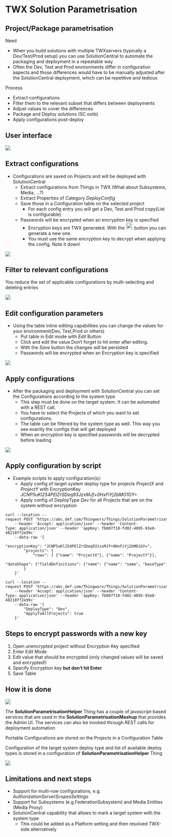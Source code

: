 # TWX Solution Parametrisation


## Project/Package parametrisation

Need
  * When you build solutions with multiple TWXservers (typically a Dev/Test/Prod setup) you can use SolutionCentral to automate the packaging and deployment in a repeatable way
  * Often the Dev, Test and Prod environments differ in configuration aspects and those differences would have to be manually adjusted after the SolutionCentral deployment, 
	which can be repetitive and tedious

Process
  * Extract configurations
  * Filter them to the relevant subset that differs between deployments
  * Adjust values to cover the differences
  * Package and Deploy solutions (SC ootb)
  * Apply configurations post-deploy

## User interface

![](img/SolutionParametrisationHelper0.png)

## Extract configurations

* Configurations are saved on Projects and will be deployed with SolutionCentral
  * Extract configurations from Things in TWX (What about Subsystems, Media, …?)
  * Extract Properties of Category _DeployConfig_
  * Save those in a Configuration table on the selected project
    * For each config entry you will get a Dev, Test and Prod copy(List is configurable)
  * Passwords will be encrypted when an encryption key is specified
    * Encryption keys are TWX generated. With the <img src="img/SolutionParametrisationHelper1.png" width=22px /> button you can generate a new one.
    * You must use the same encryption key to decrypt when applying the config. Note it down!


![](img/SolutionParametrisationHelper2.png)

## Filter to relevant configurations

You reduce the set of applicable configurations by multi-selecting and deleting entries

![](img/SolutionParametrisationHelper3.png)

## Edit configuration parameters

* Using the table inline editing capabilities you can change the values for your environment(Dev, Test,Prod or others)
  * Put table in Edit mode with _Edit_ Button
  * Click and edit the value.Don‘t forget to hit enter after editing.
  * With the _Save_ button the changes will be persisted
  * Passwords will be encrypted when an Encryption key is specified

![](img/SolutionParametrisationHelper4.png)

## Apply configurations

* After the packaging and deployment with SolutionCentral you can set the Configurations according to the system type
  * This step must be done on the target system. It can be automated with a REST call.
  * You have to select the Projects of which you want to set configurations.
  * The table can be filtered by the system type as well. This way you see exactly the configs that will get deployed
  * When an encryption key is specified passwords will be decrypted before loading

![](img/SolutionParametrisationHelper5.png)

## Apply configuration by script

* Example scripts to apply configuration(s):
  * Apply config of target system deploy type for projects _ProjectX_ and _ProjectY_ with EncryptionKey _JCNP5uKl254PElZrSDeq93JzxMJf+0HxFiYj2bMO1GY=_
  * Apply config of DeployType _Dev_ for all Projects that are on the system without encryption

````
curl --location --request POST 'https://abc.def.com/Thingworx/Things/SolutionParametrisationHelper/Services/ApplyConfiguration' 
	--header 'Accept: application/json' --header 'Content-Type: application/json' --header 'appKey: fb087f18-fd02-4095-93e8-48218ff2e99c' 
	--data-raw '{
		"encryptionKey": "JCNP5uKl254PElZrSDeq93JzxMJf+0HxFiYj2bMO1GY=",
		"projects": {
			"rows": [ {"name": "ProjectX"}, {"name": "ProjectY"}],
			"dataShape": {"fieldDefinitions": {"name": {"name": "name", "baseType": "STRING"}}}
		}
	}'

curl --location --request POST 'https://abc.def.com/Thingworx/Things/SolutionParametrisationHelper/Services/ApplyConfiguration' 
	--header 'Accept: application/json' --header 'Content-Type: application/json' --header 'appKey: fb087f18-fd02-4095-93e8-48218ff2e99c' 
	--data-raw '{
		"DeployType": "Dev",
		"ApplyToAllProjects": true
	}'
````

## Steps to encrypt passwords with a new key

1. Open unencrypted project without Encryption Key specified
2. Enter Edit Mode
3. Edit value that should be encrypted (only changed values will be saved and encrypted!)
4. Specify Encryption key __but don‘t hit Enter__
5. Save Table

## How it is done

![](img/SolutionParametrisationHelper6.png)

The __SolutionParametrisationHelper__ Thing has a couple of javascript-based services that are used in the __SolutionParametrisationMashup__ that provides the Admin UI. 
The services can also be invoked through REST calls for deployment automation

Portable Configurations are stored on the Projects in a Configuration Table

Configuration of the target system deploy type and list of available deploy types is stored in a configuration of __SolutionParametrisationHelper__ Thing

![](img/SolutionParametrisationHelper7.png)

## Limitations and next steps

* Support for multi-row configurations, e.g. _AuthorizationServerScopesSettings_
* Support for Subsystems (e.g.FederationSubsystem) and Media Entities (Media Proxy)
* SolutionCentral capability that allows to mark a target system with the system type
  * This could be added as a Platform setting and then resolved TWX-side alternatively


